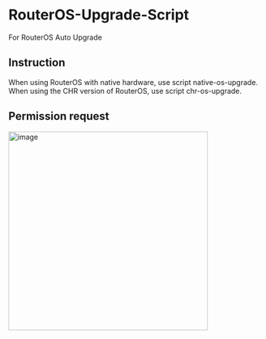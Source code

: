 # RouterOS-Upgrade-Script
For RouterOS Auto Upgrade

## Instruction
When using RouterOS with native hardware, use script native-os-upgrade.  
When using the CHR version of RouterOS, use script chr-os-upgrade.

## Permission request
<img width="393" alt="image" src="https://user-images.githubusercontent.com/11908641/146631841-f80bfefe-030f-4c31-bd10-2fe5567bee61.png">
